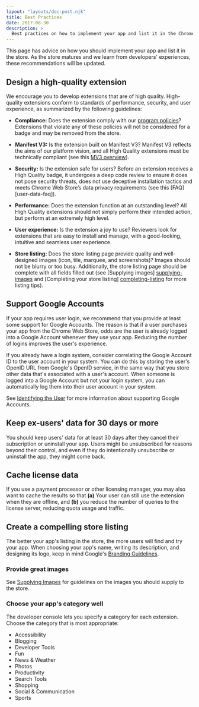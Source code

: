 ```yaml
---
layout: "layouts/doc-post.njk"
title: Best Practices
date: 2017-08-30
description: >
  Best practices on how to implement your app and list it in the Chrome Web Store.
---
```


This page has advice on how you should implement your app and list it in the store. As the store
matures and we learn from developers' experiences, these recommendations will be updated.

## Design a high-quality extension

We encourage you to develop extensions that are of high quality. High-quality extensions conform to
standards of performance, security, and user experience, as summarized by the following guidelines:

* **Compliance:** Does the extension comply with our [program policies]? Extensions that violate any
of these policies will not be considered for a badge and may be removed from the store.

* **Manifest V3:** Is the extension built on Manifest V3? Manifest V3 reflects the aims of our
  platform vision, and all High Quality extensions must be technically compliant (see this
  [MV3 overview][mv3-overview]).

* **Security:** Is the extension safe for users? Before an extension receives a High Quality badge,
  it undergoes a deep code review to ensure it does not pose security threats, does not use
  deceptive installation tactics and meets Chrome Web Store’s data privacy requirements (see this
  [FAQ][user-data-faq]).

* **Performance:** Does the extension function at an outstanding level? All High Quality extensions
  should not simply perform their intended action, but perform at an extremely high level. 

* **User experience:** Is the extension a joy to use? Reviewers look for extensions that are easy to
  install and manage, with a good-looking, intuitive and seamless user experience.

* **Store listing:** Does the store listing page provide quality and well-designed images (icon,
  tile, marquee, and screenshots)? Images should not be blurry or too busy. Additionally, the store
  listing page should be complete with all fields filled out (see [Supplying images] [supplying-images]
  and [Completing your store listing] [completing-listing] for more listing tips).


## Support Google Accounts

If your app requires user login, we recommend that you provide at least some support for Google
Accounts. The reason is that if a user purchases your app from the Chrome Web Store, odds are the
user is already logged into a Google Account whenever they use your app. Reducing the number of
logins improves the user's experience.

If you already have a login system, consider correlating the Google Account ID to the user account
in your system. You can do this by storing the user's OpenID URL from Google's OpenID service, in
the same way that you store other data that's associated with a user's account. When someone is
logged into a Google Account but not your login system, you can automatically log them into their
user account in your system.

See [Identifying the User][3] for more information about supporting Google Accounts.

## Keep ex-users' data for 30 days or more

You should keep users' data for at least 30 days after they cancel their subscription or uninstall
your app. Users might be unsubscribed for reasons beyond their control, and even if they do
intentionally unsubscribe or uninstall the app, they might come back.

## Cache license data

If you use a payment processor or other licensing manager, you may also want to cache the results
so that **(a)** Your user can still use the extension when they are offline, and **(b)** you
reduce the number of queries to the license server, reducing quota usage and traffic.

## Create a compelling store listing

The better your app's listing in the store, the more users will find and try your app. When choosing
your app's name, writing its description, and designing its logo, keep in mind Google's [Branding
Guidelines][7].

### Provide great images

See [Supplying Images][8] for guidelines on the images you should supply to the store.

### Choose your app's category well

The developer console lets you specify a category for each extension. Choose the category
that is most appropriate:

* Accessibility
* Blogging
* Developer Tools
* Fun
* News & Weather
* Photos
* Productivity
* Search Tools
* Shopping
* Social & Communication
* Sports


[3]: /docs/webstore/identify_user
[4]: /docs/webstore/check_for_payment
[5]: /docs/webstore/check_for_payment#cache
[6]: #top
[7]: /docs/webstore/branding
[8]: /docs/webstore/images
[9]: #top
[mv3-overview]: /docs/extensions/mv3/intro/mv3-overview/
[program policies]: /docs/webstore/program_policies/
[user-daat-faq]: /docs/webstore/user_data/
[supplying-images]: /docs/webstore/images/
[completing-listing]: /docs/webstore/cws-dashboard-listing/
